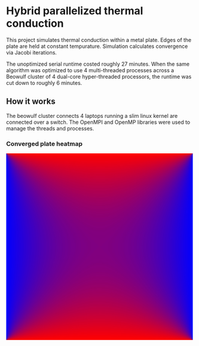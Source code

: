 # Hybrid parallelized thermal conduction
This project simulates thermal conduction within a metal plate. Edges of the plate are held at constant tempurature. Simulation calculates convergence via Jacobi iterations.

The unoptimized serial runtime costed roughly 27 minutes. When the same algorithm was optimized to use 4 multi-threaded processes across a Beowulf cluster of 4 dual-core hyper-threaded processors, the runtime was cut down to roughly 6 minutes.

## How it works
The beowulf cluster connects 4 laptops running a slim linux kernel are connected over a switch. The OpenMPI and OpenMP libraries were used to manage the threads and processes. 

### Converged plate heatmap

![Image of Converged Thermal Plate](./ConvergedThermalPlate.jpg)